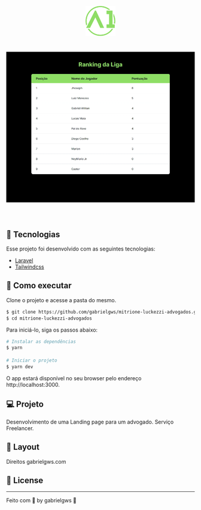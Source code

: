 <p align="center">
  <img alt="A1 - Masculino" src="public/logo_A1_1.svg" width="80px">

<h1 align="center">
    <img alt="Site A1 - Masculino" src="public/site.jpeg" />
</h1>

<br>

## 🧪 Tecnologias

Esse projeto foi desenvolvido com as seguintes tecnologias:

- [Laravel](https://laravel.com/)
- [Tailwindcss](https://tailwindcss.com/)

## 🚀 Como executar

Clone o projeto e acesse a pasta do mesmo.

```bash
$ git clone https://github.com/gabrielgws/mitrione-luckezzi-advogados.git
$ cd mitrione-luckezzi-advogados
```

Para iniciá-lo, siga os passos abaixo:
```bash
# Instalar as dependências
$ yarn

# Iniciar o projeto
$ yarn dev
```
O app estará disponível no seu browser pelo endereço http://localhost:3000.

## 💻 Projeto

Desenvolvimento de uma Landing page para um advogado. Serviço Freelancer.

## 🔖 Layout

Direitos gabrielgws.com

## 📝 License

---

Feito com 💜 by gabrielgws :rocket:	
